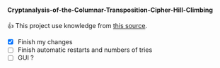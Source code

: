 #### Cryptanalysis-of-the-Columnar-Transposition-Cipher-Hill-Climbing

:+1: This project use knowledge from [this source](http://practicalcryptography.com/cryptanalysis/).

- [x] Finish my changes
- [ ] Finish automatic restarts and numbers of tries
- [ ] GUI ?
